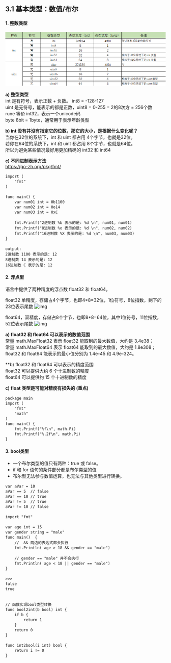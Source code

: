 ## 3.1 基本类型：数值/布尔

#### 1. 整数类型
![](../_static/02_01_numtype.png)

**a) 整型类型**      
int   是有符号，表示正数 + 负数。 int8 = -128-127       
uint  是无符号，能表示的都是正数，uint8 = 0-255 = 2的8次方 = 256个数     
rune  等价 int32，表示一个unicode码       
byte  8bit = 1byte，通常用于表示年龄类型       

**b) int 没有并没有指定它的位数，那它的大小，是根据什么变化呢？**            
当你在32位的系统下，int 和 uint 都占用 4个字节，也就是32位。    
若你在64位的系统下，int 和 uint 都占用 8个字节，也就是64位。     
所以为避免某些情况最好用更加精确的 int32 和 int64      

**c) 不同进制表示方法**   
https://go-zh.org/pkg/fmt/
```
import (
    "fmt"
)

func main() {
    var num01 int = 0b1100
    var num02 int = 0o14
    var num03 int = 0xC

    fmt.Printf("2进制数 %b 表示的是: %d \n", num01, num01)
    fmt.Printf("8进制数 %o 表示的是: %d \n", num02, num02)
    fmt.Printf("16进制数 %X 表示的是: %d \n", num03, num03)
}

output:
2进制数 1100 表示的是: 12
8进制数 14 表示的是: 12
16进制数 C 表示的是: 12

```


#### 2. 浮点型
语言中提供了两种精度的浮点数 float32 和 float64。

float32 单精度，存储占4个字节，也即4*8=32位，1位符号，8位指数，剩下的23位表示尾数
![img](https://pic4.zhimg.com/80/v2-749cc641eb4d5dafd085e8c23f8826aa_hd.jpg)

float64，双精度，存储占8个字节，也即8*8=64位，其中1位符号，11位指数，52位表示尾数
![img](https://pic2.zhimg.com/80/v2-48240f0e1e0dd33ec89100cbe2d30707_hd.jpg)

**a) float32 和 float64 可以表示的数值范围**        
常量 math.MaxFloat32 表示 float32 能取到的最大数值，大约是 3.4e38；     
常量 math.MaxFloat64 表示 float64 能取到的最大数值，大约是 1.8e308；      
float32 和 float64 能表示的最小值分别为 1.4e-45 和 4.9e-324。      

**b) float32 和 float64 可以表示的精度范围            
float32 可以提供大约 6 个十进制数的精度        
float64 可以提供约 15 个十进制数的精度      


**c) float 类型是可能对精度有损失的 (重点)**     

```
package main
import (
    "fmt"
    "math"
)
func main() {
    fmt.Printf("%f\n", math.Pi)
    fmt.Printf("%.2f\n", math.Pi)
}
```

#### 3. bool类型

* 一个布尔类型的值只有两种：true 或 false。     
* if 和 for 语句的条件部分都是布尔类型的值    
* 布尔型无法参与数值运算，也无法与其他类型进行转换。


```
var aVar = 10
aVar == 5  // false
aVar == 10 // true
aVar != 5  // true
aVar != 10 // false

import "fmt"

var age int = 15
var gender string = "male"
func main()  {
    //  && 两边的表达式都会执行
    fmt.Println( age > 18 && gender == "male")

    // gender == "male" 并不会执行
    fmt.Println( age < 18 || gender == "male")
}

>>> 
false
true


// 函数实现bool类型转换
func bool2int(b bool) int {
    if b {
        return 1
    }
    return 0
}

func int2bool(i int) bool {
    return i != 0
}

```

